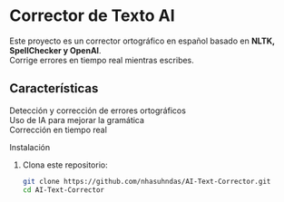 # Corrector de Texto AI 

Este proyecto es un corrector ortográfico en español basado en **NLTK, SpellChecker y OpenAI**.  
Corrige errores en tiempo real mientras escribes.  

## Características  
 Detección y corrección de errores ortográficos  
 Uso de IA para mejorar la gramática  
 Corrección en tiempo real  

  Instalación  
1. Clona este repositorio:  
   ```sh
   git clone https://github.com/nhasuhndas/AI-Text-Corrector.git
   cd AI-Text-Corrector
